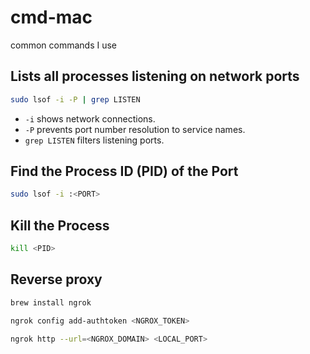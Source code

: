 # cmd-mac
common commands I use

## Lists all processes listening on network ports
```sh
sudo lsof -i -P | grep LISTEN
````
-   `-i` shows network connections.
-   `-P` prevents port number resolution to service names.
-   `grep LISTEN` filters listening ports.

## Find the Process ID (PID) of the Port
```sh
sudo lsof -i :<PORT>
```

## Kill the Process
```sh
kill <PID>
```

## Reverse proxy
```sh
brew install ngrok
```
```sh
ngrok config add-authtoken <NGROX_TOKEN>
```
```sh
ngrok http --url=<NGROX_DOMAIN> <LOCAL_PORT>
```

